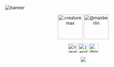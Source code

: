 ![banner](https://i.postimg.cc/DZcHXrnF/banner-github-toorusr.png)
<p align="center">
<a href="https://max.berlin?ref=gh" target="blank"><img align="center" src="https://i.postimg.cc/y6L0gdg0/badge-pw.png" alt="creaturemax" height="80" /></a>
<a href="mailto:hello@max.berlin" target="blank"><img align="center" src="https://i.postimg.cc/tJv6LSQB/badge-reachout.png" alt="@maxberlin" height="80" /></a>
</p>

<!--
**toorusr/toorusr** is a ✨ _special_ ✨ repository because its `README.md` (this file) appears on your GitHub profile.

Here are some ideas to get you started:

- 🔭 I’m currently working on ...
- 🌱 I’m currently learning ...
- 👯 I’m looking to collaborate on ...
- 🤔 I’m looking for help with ...
- 💬 Ask me about ...
- 📫 How to reach me: ...
- 😄 Pronouns: ...
- ⚡ Fun fact: ...
-->

<p align="center">
<a href="https://twitter.com/creaturemax" target="blank"><img align="center" src="https://cdn.jsdelivr.net/npm/simple-icons@3.0.1/icons/twitter.svg" alt="creaturemax" height="30" width="30" /></a>
<a href="https://linkedin.com/in/jendrall" target="blank"><img align="center" src="https://cdn.jsdelivr.net/npm/simple-icons@3.0.1/icons/linkedin.svg" alt="jendrall" height="30" width="30" /></a>
<a href="https://medium.com/@maxberlin" target="blank"><img align="center" src="https://cdn.jsdelivr.net/npm/simple-icons@3.0.1/icons/medium.svg" alt="@maxberlin" height="30" width="30" /></a>
</p>

<p align="center">
<img src="https://visitor-badge.laobi.icu/badge?page_id=toorusr.toorusr" />
</p>
